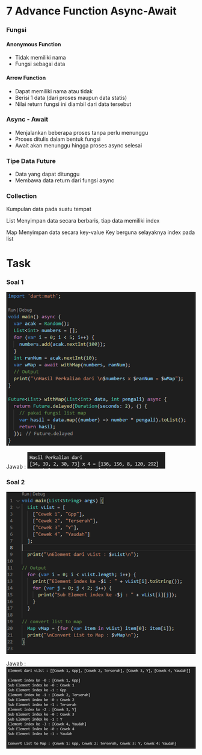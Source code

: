 # 7 Advance Function Async-Await

### Fungsi 

#### Anonymous Function
* Tidak memiliki nama
* Fungsi sebagai data

#### Arrow Function
* Dapat memiliki nama atau tidak
* Berisi 1 data (dari proses maupun data statis)
* Nilai return fungsi ini diambil dari data tersebut

### Async - Await
* Menjalankan beberapa proses tanpa perlu menunggu
* Proses ditulis dalam bentuk fungsi
* Await akan menunggu hingga proses async selesai

### Tipe Data Future
* Data yang dapat ditunggu
* Membawa data return dari fungsi async

### Collection
Kumpulan data pada suatu tempat

List
Menyimpan data secara berbaris, tiap data memiliki index

Map
Menyimpan data secara key-value
Key berguna selayaknya index pada list

# Task

### Soal 1
![Soal 1](https://github.com/dhimas-pixel/Flutter_Stephanus-Dhimas-Hulio/blob/main/7_Advance%20Function%20-%20Async-Await/Screenshots/soal%201.PNG)

Jawab :
![Jawab 1](https://github.com/dhimas-pixel/Flutter_Stephanus-Dhimas-Hulio/blob/main/7_Advance%20Function%20-%20Async-Await/Screenshots/jawab%201.PNG)

### Soal 2
![Soal 2](https://github.com/dhimas-pixel/Flutter_Stephanus-Dhimas-Hulio/blob/main/7_Advance%20Function%20-%20Async-Await/Screenshots/soal%202.PNG)

Jawab :
![Jawab 2](https://github.com/dhimas-pixel/Flutter_Stephanus-Dhimas-Hulio/blob/main/7_Advance%20Function%20-%20Async-Await/Screenshots/jawab%202.PNG)

